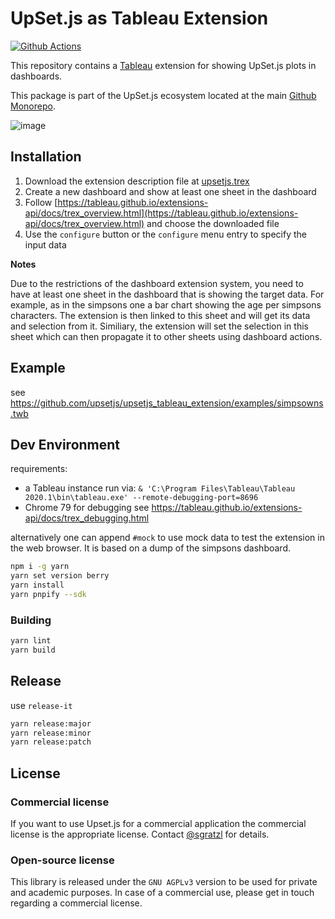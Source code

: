 # UpSet.js as Tableau Extension

[![Github Actions][github-actions-image]][github-actions-url]

This repository contains a [Tableau](https://tableau.com) extension for showing UpSet.js plots in dashboards.

This package is part of the UpSet.js ecosystem located at the main [Github Monorepo](https://github.com/upsetjs/upsetjs).

![image](https://user-images.githubusercontent.com/4129778/80464806-9b9baa00-893a-11ea-9066-553c1e146f91.png)

## Installation

1. Download the extension description file at [upsetjs.trex](https://upset.js.org/integrations/tableau/upsetjs.trex)
1. Create a new dashboard and show at least one sheet in the dashboard
1. Follow [https://tableau.github.io/extensions-api/docs/trex_overview.html](https://tableau.github.io/extensions-api/docs/trex_overview.html) and choose the downloaded file
1. Use the `configure` button or the `configure` menu entry to specify the input data

**Notes**

Due to the restrictions of the dashboard extension system, you need to have at least one sheet in the dashboard that is showing the target data. For example, as in the simpsons one a bar chart showing the age per simpsons characters. The extension is then linked to this sheet and will get its data and selection from it. Similiary, the extension will set the selection in this sheet which can then propagate it to other sheets using dashboard actions.

## Example

see https://github.com/upsetjs/upsetjs_tableau_extension/examples/simpsowns.twb

## Dev Environment

requirements:

- a Tableau instance run via: `& 'C:\Program Files\Tableau\Tableau 2020.1\bin\tableau.exe' --remote-debugging-port=8696`
- Chrome 79 for debugging see https://tableau.github.io/extensions-api/docs/trex_debugging.html

alternatively one can append `#mock` to use mock data to test the extension in the web browser. It is based on a dump of the simpsons dashboard.

```sh
npm i -g yarn
yarn set version berry
yarn install
yarn pnpify --sdk
```

### Building

```sh
yarn lint
yarn build
```

## Release

use `release-it`

```sh
yarn release:major
yarn release:minor
yarn release:patch
```

## License

### Commercial license

If you want to use Upset.js for a commercial application the commercial license is the appropriate license. Contact [@sgratzl](mailto:sam@sgratzl.com) for details.

### Open-source license

This library is released under the `GNU AGPLv3` version to be used for private and academic purposes. In case of a commercial use, please get in touch regarding a commercial license.

[github-actions-image]: https://github.com/upsetjs/upsetjs_tableau_extension/workflows/ci/badge.svg
[github-actions-url]: https://github.com/upsetjs/upsetjs_tableau_extension/actions
[codepen]: https://img.shields.io/badge/CodePen-open-blue?logo=codepen
